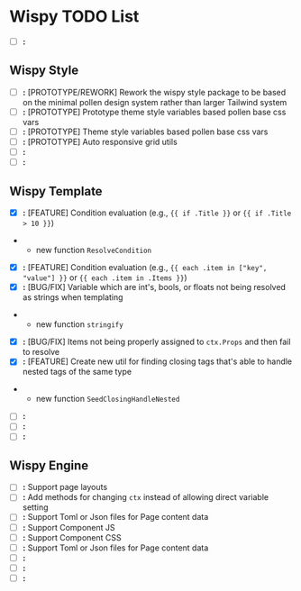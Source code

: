 # Wispy TODO List
- [ ] **:** 

## Wispy Style 
- [ ] **:** [PROTOTYPE/REWORK] Rework the wispy style package to be based on the minimal pollen design system rather than larger Tailwind system
- [ ] **:** [PROTOTYPE] Prototype theme style variables based pollen base css vars
- [ ] **:** [PROTOTYPE] Theme style variables based pollen base css vars
- [ ] **:** [PROTOTYPE] Auto responsive grid utils
- [ ] **:** 
- [ ] **:** 

## Wispy Template  
- [X] **:** [FEATURE] Condition evaluation (e.g., `{{ if .Title }}` or `{{ if .Title > 10 }}`) 
-   -   new function `ResolveCondition`
- [X] **:** [FEATURE] Condition evaluation (e.g., `{{ each .item in ["key", "value"] }}` or `{{ each .item in .Items }}`)
- [X] **:** [BUG/FIX] Variable which are int's, bools, or floats not being resolved as strings when templating
-   -   new function `stringify`
- [X] **:** [BUG/FIX] Items not being properly assigned to `ctx.Props` and then fail to resolve
- [X] **:** [FEATURE] Create new util for finding closing tags that's able to handle nested tags of the same type
-   -   new function `SeedClosingHandleNested`
- [ ] **:** 
- [ ] **:** 
- [ ] **:** 

## Wispy Engine  
- [ ] **:** Support page layouts
- [ ] **:** Add methods for changing `ctx` instead of allowing direct variable setting
- [ ] **:** Support Toml or Json files for Page content data 
- [ ] **:** Support Component JS
- [ ] **:** Support Component CSS
- [ ] **:** Support Toml or Json files for Page content data 
- [ ] **:** 
- [ ] **:** 
- [ ] **:** 

